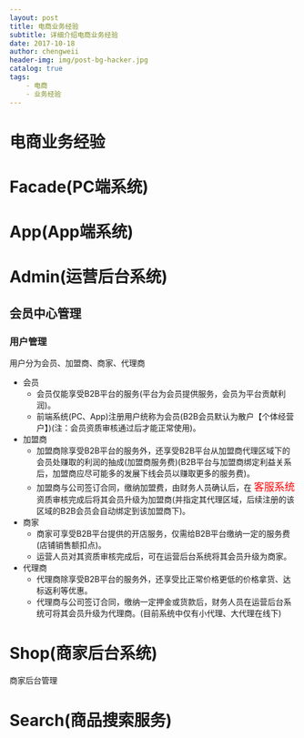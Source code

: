```yaml
---
layout: post
title: 电商业务经验
subtitle: 详细介绍电商业务经验
date: 2017-10-18
author: chengweii
header-img: img/post-bg-hacker.jpg
catalog: true
tags:
    - 电商
    - 业务经验
---
```


# 电商业务经验

# Facade(PC端系统)

# App(App端系统)

# Admin(运营后台系统)

## 会员中心管理

### 用户管理
用户分为会员、加盟商、商家、代理商
* 会员
    * 会员仅能享受B2B平台的服务(平台为会员提供服务，会员为平台贡献利润)。
    * 前端系统(PC、App)注册用户统称为会员(B2B会员默认为散户【个体经营户】)(注：会员资质审核通过后才能正常使用)。
* 加盟商
    * 加盟商除享受B2B平台的服务外，还享受B2B平台从加盟商代理区域下的会员处赚取的利润的抽成(加盟商服务费)(B2B平台与加盟商绑定利益关系后，加盟商应尽可能多的发展下线会员以赚取更多的服务费)。
    * 加盟商与公司签订合同，缴纳加盟费，由财务人员确认后，在 <font size="4" color="red">客服系统</font> 资质审核完成后将其会员升级为加盟商(并指定其代理区域，后续注册的该区域的B2B会员会自动绑定到该加盟商下)。
* 商家
    * 商家可享受B2B平台提供的开店服务，仅需给B2B平台缴纳一定的服务费(店铺销售额扣点)。
    * 运营人员对其资质审核完成后，可在运营后台系统将其会员升级为商家。
* 代理商
    * 代理商除享受B2B平台的服务外，还享受比正常价格更低的价格拿货、达标返利等优惠。
    * 代理商与公司签订合同，缴纳一定押金或货款后，财务人员在运营后台系统可将其会员升级为代理商。(目前系统中仅有小代理、大代理在线下)

# Shop(商家后台系统)
商家后台管理
# Search(商品搜索服务)
